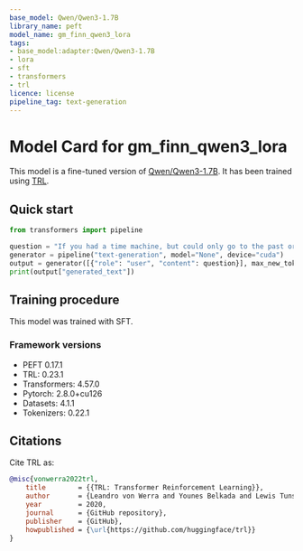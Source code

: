 ```yaml
---
base_model: Qwen/Qwen3-1.7B
library_name: peft
model_name: gm_finn_qwen3_lora
tags:
- base_model:adapter:Qwen/Qwen3-1.7B
- lora
- sft
- transformers
- trl
licence: license
pipeline_tag: text-generation
---
```


# Model Card for gm_finn_qwen3_lora

This model is a fine-tuned version of [Qwen/Qwen3-1.7B](https://huggingface.co/Qwen/Qwen3-1.7B).
It has been trained using [TRL](https://github.com/huggingface/trl).

## Quick start

```python
from transformers import pipeline

question = "If you had a time machine, but could only go to the past or the future once and never return, which would you choose and why?"
generator = pipeline("text-generation", model="None", device="cuda")
output = generator([{"role": "user", "content": question}], max_new_tokens=128, return_full_text=False)[0]
print(output["generated_text"])
```

## Training procedure

 


This model was trained with SFT.

### Framework versions

- PEFT 0.17.1
- TRL: 0.23.1
- Transformers: 4.57.0
- Pytorch: 2.8.0+cu126
- Datasets: 4.1.1
- Tokenizers: 0.22.1

## Citations



Cite TRL as:
    
```bibtex
@misc{vonwerra2022trl,
	title        = {{TRL: Transformer Reinforcement Learning}},
	author       = {Leandro von Werra and Younes Belkada and Lewis Tunstall and Edward Beeching and Tristan Thrush and Nathan Lambert and Shengyi Huang and Kashif Rasul and Quentin Gallou{\'e}dec},
	year         = 2020,
	journal      = {GitHub repository},
	publisher    = {GitHub},
	howpublished = {\url{https://github.com/huggingface/trl}}
}
```